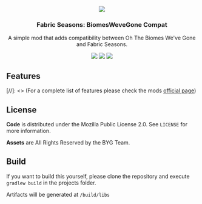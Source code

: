 <p align="center"><img src="https://i.imgur.com/35XT2Fk.png"></p>
<h3 align="center">Fabric Seasons: BiomesWeveGone Compat</h3>
<p align="center">A simple mod that adds compatibility between Oh The Biomes We've Gone and Fabric Seasons.</p>
<p align="center">
  <a href="https://github.com/Simsblock/fabric-seasons-biomeswevegone-compat/actions"><img src="https://github.com/Simsblock/fabric-seasons-biomeswevegone-compat/Build/badge.svg"/></a>
  <a href="https://opensource.org/licenses/MPL-2.0"><img src="https://img.shields.io/badge/License-MPL%202.0-blue"></a>
  <a href="https://www.curseforge.com/minecraft/mc-mods/fabric-seasons-byg-compat"><img src="http://cf.way2muchnoise.eu/versions/839880_latest.svg"></a>
</p>
<!--
<p align="center">
  <a href="https://www.curseforge.com/minecraft/mc-mods/fabric-seasons-byg-compat"><img src="http://cf.way2muchnoise.eu/full_839880_downloads.svg"></a>
  <a href="https://modrinth.com/mod/fabric-seasons-byg-compat"><img src="https://img.shields.io/badge/dynamic/json?color=00AF5C&logo=modrinth&label=modrinth&query=downloads&suffix=%20downloads&url=https://api.modrinth.com/v2/project/fabric-seasons-byg-compat"></a>
</p> -->

## Features
[//]: <> (For a complete list of features please check the mods [official page](https://www.curseforge.com/minecraft/mc-mods/fabric-seasons-byg-compat))

## License
**Code** is distributed under the Mozilla Public License 2.0. See `LICENSE` for more information.

**Assets** are All Rights Reserved by the BYG Team.

## Build
If you want to build this yourself, please clone the repository and execute `gradlew build` in the projects folder. 

Artifacts will be generated at `/build/libs`


